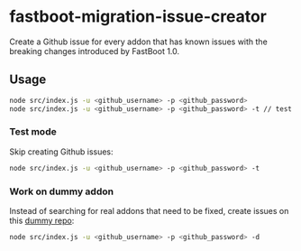 # fastboot-migration-issue-creator

Create a Github issue for every addon that has known issues with the breaking changes introduced by FastBoot 1.0.

## Usage

```bash
node src/index.js -u <github_username> -p <github_password>
node src/index.js -u <github_username> -p <github_password> -t // test mode, don't create issues
```

### Test mode

Skip creating Github issues:
 
```bash
node src/index.js -u <github_username> -p <github_password> -t
```

### Work on dummy addon

Instead of searching for real addons that need to be fixed, create issues on this [dummy repo](https://github.com/simonihmig/fastboot-migration-issue-creator-dummy-addon):
 
```bash
node src/index.js -u <github_username> -p <github_password> -d
```
